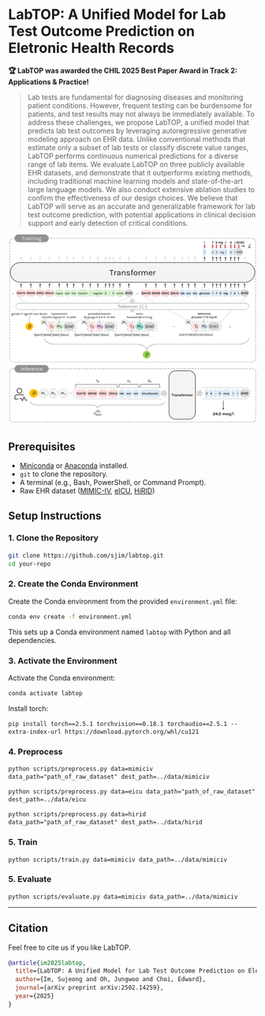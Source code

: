 # LabTOP: A Unified Model for Lab Test Outcome Prediction on Eletronic Health Records

**🏆 LabTOP was awarded the CHIL 2025 Best Paper Award in Track 2: Applications & Practice!**

> Lab tests are fundamental for diagnosing diseases and monitoring patient conditions. However, frequent testing can be burdensome for patients, and test results may not always be immediately available. 
To address these challenges, we propose LabTOP, a unified model that predicts lab test outcomes by leveraging autoregressive generative modeling approach on EHR data.
Unlike conventional methods that estimate only a subset of lab tests or classify discrete value ranges, LabTOP performs continuous numerical predictions for a diverse range of lab items.
We evaluate LabTOP on three publicly available EHR datasets, and demonstrate that it outperforms existing methods, including traditional machine learning models and state-of-the-art large language models.
We also conduct extensive ablation studies to confirm the effectiveness of our design choices.
We believe that LabTOP will serve as an accurate and generalizable framework for lab test outcome prediction, with potential applications in clinical decision support and early detection of critical conditions.




![Training_and_Inference_Overview](https://github.com/sujeongim/LabTOP/blob/main/training_inference.png)




## Prerequisites
- [Miniconda](https://docs.conda.io/en/latest/miniconda.html) or [Anaconda](https://www.anaconda.com/products/distribution) installed.
- `git` to clone the repository.
- A terminal (e.g., Bash, PowerShell, or Command Prompt).
- Raw EHR dataset ([MIMIC-IV](https://physionet.org/content/mimiciv/3.1/), [eICU](https://physionet.org/content/eicu-crd/2.0/), [HiRID](https://physionet.org/content/hirid/1.1.1/))
  
## Setup Instructions

### 1. Clone the Repository
```bash
git clone https://github.com/sjim/labtop.git
cd your-repo
```

### 2. Create the Conda Environment
Create the Conda environment from the provided `environment.yml` file:
```bash
conda env create -f environment.yml
```

This sets up a Conda environment named `labtop` with Python and all dependencies.

### 3. Activate the Environment
Activate the Conda environment:
```bash
conda activate labtop
```

Install torch:
```
pip install torch==2.5.1 torchvision==0.18.1 torchaudio==2.5.1 --extra-index-url https://download.pytorch.org/whl/cu121
```


### 4. Preprocess
```
python scripts/preprocess.py data=mimiciv data_path="path_of_raw_dataset" dest_path=../data/mimiciv
```
```
python scripts/preprocess.py data=eicu data_path="path_of_raw_dataset" dest_path=../data/eicu
```
```
python scripts/preprocess.py data=hirid data_path="path_of_raw_dataset" dest_path=../data/hirid
```

### 5. Train
```
python scripts/train.py data=mimiciv data_path=../data/mimiciv
```

### 5. Evaluate
```
python scripts/evaluate.py data=mimiciv data_path=../data/mimiciv
```
---
## Citation

Feel free to cite us if you like LabTOP.

```bibtex
@article{im2025labtop,
  title={LabTOP: A Unified Model for Lab Test Outcome Prediction on Electronic Health Records},
  author={Im, Sujeong and Oh, Jungwoo and Choi, Edward},
  journal={arXiv preprint arXiv:2502.14259},
  year={2025}
}
